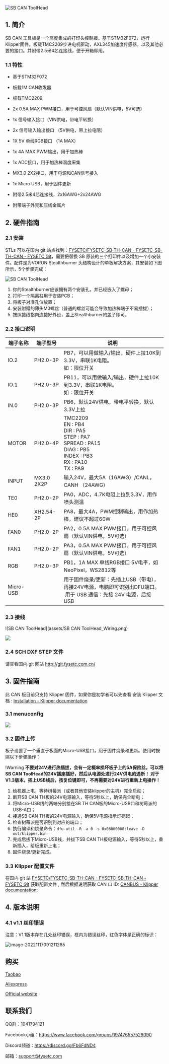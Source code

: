 ![SB CAN ToolHead](assets/SB_CAN_ToolHead_V11.jpg)

## 1. 简介

SB CAN 工具板是一个高度集成的打印头控制板。基于STM32F072，运行Klipper固件。板载TMC2209步进电机驱动，AXL345加速度传感器，以及其他必要的接口。并附带2.5米4芯连接线，便于开箱即用。

### 1.1 特性

- 基于STM32F072

- 板载1M CAN收发器

- 板载TMC2209

- 2x 0.5A MAX PWM接口，用于可控风扇（默认VIN供电，5V可选）

- 1x 信号输入接口（VIN供电，带电平转换）

- 2x 信号输入输出接口 （5V供电，带上拉电阻）

- 1X 5V 单线RGB接口 （1A MAX）

- 1x 4A MAX PWM输出，用于加热棒

- 1x ADC接口，用于加热棒温度采集

- MX3.0 2X2接口，用于电源和CAN信号接入

- 1x Micro USB，用于固件更新

- 附带2.5米4芯连接线，2x16AWG+2x24AWG

- 附带端子外壳和压线金属片

## 2. 硬件指南

### 2.1 安装

STLs 可以在国内 git 站点找到：[FYSETC/FYSETC-SB-TH-CAN - FYSETC-SB-TH-CAN - FYSETC Git](http://git.fysetc.com.cn/FYSETC/FYSETC-SB-TH-CAN)，需要把替换 SB 原装的三个打印件以及增加一个小安装件。配件是为VORON Stealthburner 头结构设计的单板解决方案，其安装如下图所示，5个步骤完成：

![SB CAN ToolHead](assets/SB%20CAN%20ToolHead_Install.png)

1. 你的Stealthburner应该拥有两个安装孔，并已经嵌入了螺母；
2. 打印一个隔离柱用于安装PCB；
3. 将板子对准孔位放置；
4. 安装附赠的薄头M3螺丝（普通的螺丝可能会导致加热棒端子不易插拔）；
5. 按照接线指南连接好外设，盖上Stealthburner的盖子即可。

### 2.2 接口说明

| 端子名称      | 端子型号       | 说明                                                                                                                    |
| --------- | ---------- | --------------------------------------------------------------------------------------------------------------------- |
| IO.2      | PH2.0-3P   | PB7，可以用做输入/输出，硬件上拉10K到3.3V，串联1K电阻。<br>如：限位开关                                                                          |
| IO.1      | PH2.0-3P   | PB11，可以用做输入/输出，硬件上拉10K到3.3V，串联1K电阻。<br/>如：限位开关                                                                        |
| IN.0      | PH2.0-3P   | PB6，默认24V供电，带电平转换，默认3.3V上拉                                                                                            |
| MOTOR     | PH2.0-4P   | TMC2209<br>EN : PB4<br>DIR : PA5<br>STEP : PA7<br>SPREAD : PA15<br>DIAG : PB5<br>INDEX : PB3<br>RX : PA10<br>TX : PA9 |
| INPUT     | MX3.0 2X2P | 输入24V，最大5A（16AWG）/CANL，CANH （24AWG）                                                                                   |
| TE0       | PH2.0-2P   | PA0，ADC，4.7K电阻上拉到3.3V，用作喷头测温                                                                                          |
| HE0       | XH2.54-2P  | PA8，最大4A，PWM控制输出，用作加热棒，建议不超过60W                                                                                       |
| FAN0      | PH2.0-2P   | PA2，0.5A MAX PWM接口，用于可控风扇（默认VIN供电，5V可选）                                                                               |
| FAN1      | PH2.0-2P   | PA3，0.5A MAX PWM接口，用于可控风扇（默认VIN供电，5V可选）                                                                               |
| RGB       | PH2.0-3P   | PB1，1A MAX 单线RGB接口 5V电平，如NeoPixel，WS2812等                                                                             |
| Micro-USB |            | 用于固件烧录/更新：先插上USB（带电），再接24V电源，电脑即可识别出DFU端口。<br> 用于 USB 通信：先接 24V 电源，后接 USB                                             |

### 2.3 接线

![SB CAN ToolHead](assets/SB CAN ToolHead_Wiring.png)

![](images/SB-CAN-TH.Wiring.png)

### 2.4 SCH DXF STEP 文件

请查看国内 git 网站 http://git.fysetc.com.cn/

## 3. 固件指南

此 CAN 板目前只支持 Klipper 固件，如果你是初学者可以先查看 安装 Klipper 文档 :  [Installation - Klipper documentation](https://www.klipper3d.org/Installation.html#installation) 

### 3.1 menuconfig

![](assets/SB_CAN_ToolHEAD_menuconfig.png)

### 3.2 固件上传

板子设置了一个垂直于板面的Micro-USB接口，用于固件烧录和更新。使用时按照以下步骤操作：

!Warning
**不要对24V进行热插拔，会有一定概率损坏板子上的5A保险丝。可以将SB CAN ToolHead的24V插座插好，然后从电源处进行24V供电的通断！
对于V1.3版本，插上USB线后，按复位键即可，不再需要对24V进行重新上电操作！**

1. 给机器上电，等待树莓派（或者其他安装klipper的主机）完全启动；
2. 断开SB CAN TH板的24V电源输入，等待5秒以上，确保完全断电；
3. 将Micro-USB线的两端分别接在SB TH CAN板的Micro-USB口和树莓派的USB-A口；
4. 接通SB CAN TH板的24V电源输入，确保5V电源指示灯亮起；
5. 检查树莓派是否识别到对应的端口；
6. 执行编译和烧录命令：`dfu-util -R -a 0 -s 0x08000000:leave -D out/klipper.bin`
7. 完成后拔下Micro-USB线，并拔下SB CAN TH板电源输入，等待5秒以上，重新插入，给板重新上电；
8. 固件烧录/更新完成。



### 3.3 Klipper 配置文件

在国内 git 站 [FYSETC/FYSETC-SB-TH-CAN - FYSETC-SB-TH-CAN - FYSETC Git](http://git.fysetc.com.cn/FYSETC/FYSETC-SB-TH-CAN) 获取配置文件 , 然后根据说明获取 CAN 口 ID:  [CANBUS - Klipper documentation](https://www.klipper3d.org/CANBUS.html): 

## 4. 版本说明

### 4.1 v1.1 丝印错误

注意：V1.1版本存在几处丝印错误，框内为错误丝印，红色字体是正确的标识：

![image-20221117091211285](assets/image-20221117091211285.png)

## 购买

[Taobao](https://item.taobao.com/item.htm?spm=a1z10.3-c.w4002-23828897339.22.229c1613tHAtLW&id=690431280049)

[Aliexpress](https://www.aliexpress.com/item/1005004880078163.html)

[Official website](https://www.fysetc.com/products/fysetc-sb-can-tool-board-based-on-stm32f072-support-klipper-with-tmc2209-axl345-acceleration-sensor-for-3d-printer-parts?variant=42187842519215)

## 联系我们

QQ群：1041794121

Facebook小组：https://www.facebook.com/groups/197476557529090

Discord频道：https://discord.gg/Fb6FdND4

邮箱：support@fysetc.com
